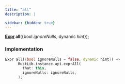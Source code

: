 ```yaml
---
title: "all"
description: |

sidebar: {hidden: true}
---
```

<span class="dart-code"><strong>[Expr] all</strong>({<span class="nobr">bool <i>ignoreNulls</i></span>, <span class="nobr">dynamic <i>hint</i></span>});</span>


### Implementation
```dart
Expr all({bool ignoreNulls = false, dynamic hint}) =>
      RustLib.instance.api.exprAll(
        that: this,
        ignoreNulls: ignoreNulls,
      );
```

[Expr]: /reference/classes/expr
[dynamic]: #